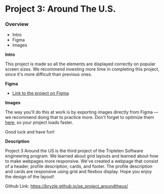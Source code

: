# Project 3: Around The U.S.

### Overview

- Intro
- Figma
- Images

**Intro**

This project is made so all the elements are displayed correctly on popular screen sizes. We recommend investing more time in completing this project, since it's more difficult than previous ones.

**Figma**

- [Link to the project on Figma](https://www.figma.com/file/ii4xxsJ0ghevUOcssTlHZv/Sprint-3%3A-Around-the-US?node-id=0%3A1)

**Images**

The way you'll do this at work is by exporting images directly from Figma — we recommend doing that to practice more. Don't forget to optimize them [here](https://tinypng.com/), so your project loads faster.

Good luck and have fun!

**Description**

Project 3 Around the US is the third project of the Tripleten Software engineering program. We learned about grid layouts and learned about how to make webpages more responsive. We've created a webpage that consist of a header, profile description, cards, and footer. The profile description and cards are responsive using grid and flexbox display. Hope you enjoy the design of the layout!

Github Link: https://bryzle.github.io/se_project_aroundtheus/
